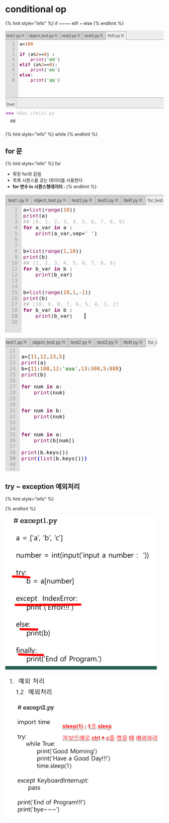 # conditional op

{% hint style="info" %}
if  ~~~~ elif  ~  else
{% endhint %}

![](../../.gitbook/assets/image%20%2813%29.png)

{% hint style="info" %}
while 
{% endhint %}

## for 문

{% hint style="info" %}
for 

* 확장 for와 같음
* 목록 시퀀스를 갖는 데이터를 사용한다
* **for  변수  in 시퀀스형데이터 :**
{% endhint %}

![](../../.gitbook/assets/image%20%2812%29.png)

![](../../.gitbook/assets/image%20%2816%29.png)

## try ~ exception  예외처리 

{% hint style="info" %}

{% endhint %}

![](../../.gitbook/assets/image%20%285%29.png)

![](../../.gitbook/assets/image.png)



